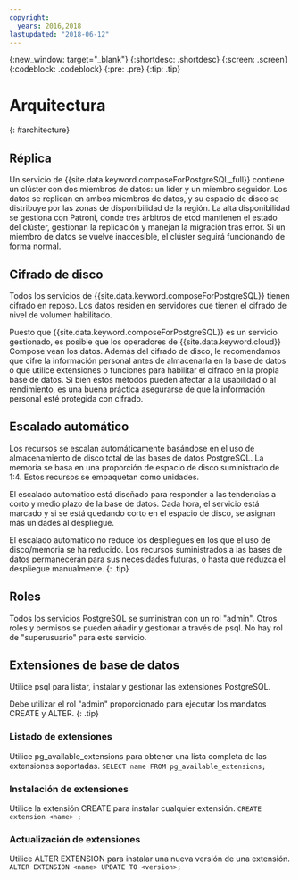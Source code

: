 ```yaml
---
copyright:
  years: 2016,2018
lastupdated: "2018-06-12"
---
```


{:new_window: target="_blank"}
{:shortdesc: .shortdesc}
{:screen: .screen}
{:codeblock: .codeblock}
{:pre: .pre}
{:tip: .tip}

# Arquitectura 
{: #architecture}

## Réplica

Un servicio de {{site.data.keyword.composeForPostgreSQL_full}} contiene un clúster con dos miembros de datos: un líder y un miembro seguidor. Los datos se replican en ambos miembros de datos, y su espacio de disco se distribuye por las zonas de disponibilidad de la región.  La alta disponibilidad se gestiona con Patroni, donde tres árbitros de etcd mantienen el estado del clúster, gestionan la replicación y manejan la migración tras error. Si un miembro de datos se vuelve inaccesible, el clúster seguirá funcionando de forma normal.

## Cifrado de disco

Todos los servicios de {{site.data.keyword.composeForPostgreSQL}} tienen cifrado en reposo. Los datos residen en servidores que tienen el cifrado de nivel de volumen habilitado. 

Puesto que {{site.data.keyword.composeForPostgreSQL}} es un servicio gestionado, es posible que los operadores de {{site.data.keyword.cloud}} Compose vean los datos. Además del cifrado de disco, le recomendamos que cifre la información personal antes de almacenarla en la base de datos o que utilice extensiones o funciones para habilitar el cifrado en la propia base de datos. Si bien estos métodos pueden afectar a la usabilidad o al rendimiento, es una buena práctica asegurarse de que la información personal esté protegida con cifrado.

## Escalado automático

Los recursos se escalan automáticamente basándose en el uso de almacenamiento de disco total de las bases de datos PostgreSQL. La memoria se basa en una proporción de espacio de disco suministrado de 1:4. Estos recursos se empaquetan como unidades.

El escalado automático está diseñado para responder a las tendencias a corto y medio plazo de la base de datos. Cada hora, el servicio está marcado y si se está quedando corto en el espacio de disco, se asignan más unidades al despliegue. 

El escalado automático no reduce los despliegues en los que el uso de disco/memoria se ha reducido. Los recursos suministrados a las bases de datos permanecerán para sus necesidades futuras, o hasta que reduzca el despliegue manualmente.
{: .tip}

## Roles

Todos los servicios PostgreSQL se suministran con un rol "admin". Otros roles y permisos se pueden añadir y gestionar a través de psql. No hay rol de "superusuario" para este servicio.

## Extensiones de base de datos

Utilice psql para listar, instalar y gestionar las extensiones PostgreSQL.

Debe utilizar el rol "admin" proporcionado para ejecutar los mandatos CREATE y ALTER. {: .tip}

### Listado de extensiones

Utilice pg_available_extensions para obtener una lista completa de las extensiones soportadas.
`SELECT name FROM pg_available_extensions;`

### Instalación de extensiones

Utilice la extensión CREATE para instalar cualquier extensión.
`CREATE extension <name> ;`

### Actualización de extensiones

Utilice ALTER EXTENSION para instalar una nueva versión de una extensión.
`ALTER EXTENSION <name> UPDATE TO <version>;`

